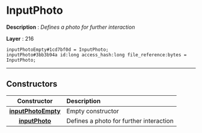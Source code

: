 # InputPhoto

**Description** : *Defines a photo for further interaction*

**Layer** : 216

```tl
inputPhotoEmpty#1cd7bf0d = InputPhoto;
inputPhoto#3bb3b94a id:long access_hash:long file_reference:bytes = InputPhoto;
```

---

## Constructors

| Constructor | Description |
| :---: | :--- |
| [**inputPhotoEmpty**](constructor/inputPhotoEmpty) | Empty constructor |
| [**inputPhoto**](constructor/inputPhoto) | Defines a photo for further interaction |